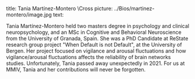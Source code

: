 title: Tania Martínez-Montero \Cross 
picture: ../Bios/martinez-montero/image.jpg
text: 

Tania Martínez-Montero held two masters degree in psychology and clinical neuropsychology, and an MSc in Cognitive and Behavioral Neuroscience from the University of Granada, Spain. She was a PhD Candidate at ReState research group project "When Default is not Default", at the University of Bergen. Her project focused on vigilance and arousal fluctuations and how vigilance/arousal fluctuations affects the reliability of brain networks studies. Unfortunately, Tania passed away unexpectedly in 2021. For us at MMIV, Tania and her contributions will never be forgotten.